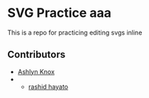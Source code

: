# SVG Practice aaa

This is a repo for practicing editing svgs inline

## Contributors

- [Ashlyn Knox]()
- - [rashid hayato]()
